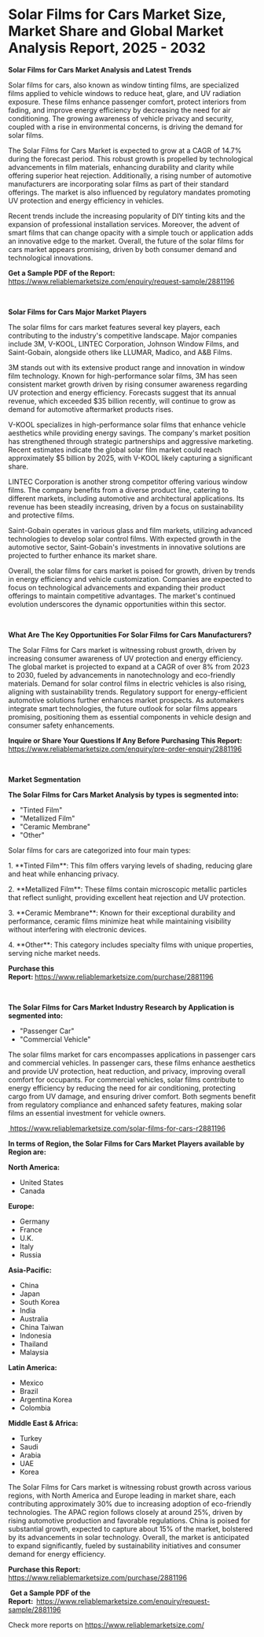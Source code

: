 <p><h1>Solar Films for Cars Market Size, Market Share and Global Market Analysis Report, 2025 - 2032</h1></p><p><strong>Solar Films for Cars Market Analysis and Latest Trends</strong></p>
<p><p>Solar films for cars, also known as window tinting films, are specialized films applied to vehicle windows to reduce heat, glare, and UV radiation exposure. These films enhance passenger comfort, protect interiors from fading, and improve energy efficiency by decreasing the need for air conditioning. The growing awareness of vehicle privacy and security, coupled with a rise in environmental concerns, is driving the demand for solar films.</p><p>The Solar Films for Cars Market is expected to grow at a CAGR of 14.7% during the forecast period. This robust growth is propelled by technological advancements in film materials, enhancing durability and clarity while offering superior heat rejection. Additionally, a rising number of automotive manufacturers are incorporating solar films as part of their standard offerings. The market is also influenced by regulatory mandates promoting UV protection and energy efficiency in vehicles.</p><p>Recent trends include the increasing popularity of DIY tinting kits and the expansion of professional installation services. Moreover, the advent of smart films that can change opacity with a simple touch or application adds an innovative edge to the market. Overall, the future of the solar films for cars market appears promising, driven by both consumer demand and technological innovations.</p></p>
<p><strong>Get a Sample PDF of the Report:&nbsp;</strong> <a href="https://www.reliablemarketsize.com/enquiry/request-sample/2881196?utm_campaign=3009&utm_medium=2&utm_source=Github&utm_content=ia&utm_term=12032025&utm_id=solar-films-for-cars">https://www.reliablemarketsize.com/enquiry/request-sample/2881196</a></p>
<p>&nbsp;</p>
<p><strong>Solar Films for Cars Major Market Players</strong></p>
<p><p>The solar films for cars market features several key players, each contributing to the industry's competitive landscape. Major companies include 3M, V-KOOL, LINTEC Corporation, Johnson Window Films, and Saint-Gobain, alongside others like LLUMAR, Madico, and A&B Films.</p><p>3M stands out with its extensive product range and innovation in window film technology. Known for high-performance solar films, 3M has seen consistent market growth driven by rising consumer awareness regarding UV protection and energy efficiency. Forecasts suggest that its annual revenue, which exceeded $35 billion recently, will continue to grow as demand for automotive aftermarket products rises.</p><p>V-KOOL specializes in high-performance solar films that enhance vehicle aesthetics while providing energy savings. The company's market position has strengthened through strategic partnerships and aggressive marketing. Recent estimates indicate the global solar film market could reach approximately $5 billion by 2025, with V-KOOL likely capturing a significant share.</p><p>LINTEC Corporation is another strong competitor offering various window films. The company benefits from a diverse product line, catering to different markets, including automotive and architectural applications. Its revenue has been steadily increasing, driven by a focus on sustainability and protective films.</p><p>Saint-Gobain operates in various glass and film markets, utilizing advanced technologies to develop solar control films. With expected growth in the automotive sector, Saint-Gobain's investments in innovative solutions are projected to further enhance its market share.</p><p>Overall, the solar films for cars market is poised for growth, driven by trends in energy efficiency and vehicle customization. Companies are expected to focus on technological advancements and expanding their product offerings to maintain competitive advantages. The market's continued evolution underscores the dynamic opportunities within this sector.</p></p>
<p>&nbsp;</p>
<p><strong>What Are The Key Opportunities For Solar Films for Cars Manufacturers?</strong></p>
<p><p>The Solar Films for Cars market is witnessing robust growth, driven by increasing consumer awareness of UV protection and energy efficiency. The global market is projected to expand at a CAGR of over 8% from 2023 to 2030, fueled by advancements in nanotechnology and eco-friendly materials. Demand for solar control films in electric vehicles is also rising, aligning with sustainability trends. Regulatory support for energy-efficient automotive solutions further enhances market prospects. As automakers integrate smart technologies, the future outlook for solar films appears promising, positioning them as essential components in vehicle design and consumer safety enhancements.</p></p>
<p><strong>Inquire or Share Your Questions If Any Before Purchasing This Report:</strong> <a href="https://www.reliablemarketsize.com/enquiry/pre-order-enquiry/2881196?utm_campaign=3009&utm_medium=2&utm_source=Github&utm_content=ia&utm_term=12032025&utm_id=solar-films-for-cars">https://www.reliablemarketsize.com/enquiry/pre-order-enquiry/2881196</a></p>
<p>&nbsp;</p>
<p><strong>Market Segmentation</strong></p>
<p><strong>The Solar Films for Cars Market Analysis by types is segmented into:</strong></p>
<p><ul><li>"Tinted Film"</li><li>"Metallized Film"</li><li>"Ceramic Membrane"</li><li>"Other"</li></ul></p>
<p><p>Solar films for cars are categorized into four main types: </p><p>1. **Tinted Film**: This film offers varying levels of shading, reducing glare and heat while enhancing privacy. </p><p>2. **Metallized Film**: These films contain microscopic metallic particles that reflect sunlight, providing excellent heat rejection and UV protection. </p><p>3. **Ceramic Membrane**: Known for their exceptional durability and performance, ceramic films minimize heat while maintaining visibility without interfering with electronic devices. </p><p>4. **Other**: This category includes specialty films with unique properties, serving niche market needs.</p></p>
<p><strong>Purchase this Report:&nbsp;</strong><a href="https://www.reliablemarketsize.com/purchase/2881196?utm_campaign=3009&utm_medium=2&utm_source=Github&utm_content=ia&utm_term=12032025&utm_id=solar-films-for-cars">https://www.reliablemarketsize.com/purchase/2881196</a></p>
<p>&nbsp;</p>
<p><strong>The Solar Films for Cars Market Industry Research by Application is segmented into:</strong></p>
<p><ul><li>"Passenger Car"</li><li>"Commercial Vehicle"</li></ul></p>
<p><p>The solar films market for cars encompasses applications in passenger cars and commercial vehicles. In passenger cars, these films enhance aesthetics and provide UV protection, heat reduction, and privacy, improving overall comfort for occupants. For commercial vehicles, solar films contribute to energy efficiency by reducing the need for air conditioning, protecting cargo from UV damage, and ensuring driver comfort. Both segments benefit from regulatory compliance and enhanced safety features, making solar films an essential investment for vehicle owners.</p></p>
<p><a href="https://www.reliablemarketsize.com/solar-films-for-cars-r2881196?utm_campaign=3009&utm_medium=2&utm_source=Github&utm_content=ia&utm_term=12032025&utm_id=solar-films-for-cars">&nbsp;https://www.reliablemarketsize.com/solar-films-for-cars-r2881196</a></p>
<p><strong>In terms of Region, the Solar Films for Cars Market Players available by Region are:</strong></p>
<p>
    <p> <strong> North America: </strong>
        <ul>
            <li>United States</li>
            <li>Canada</li>
        </ul>
        </p> 
    <p> <strong> Europe: </strong>
        <ul>
            <li>Germany</li>
            <li>France</li>
            <li>U.K.</li>
            <li>Italy</li>
            <li>Russia</li>
        </ul>
        </p> 
    <p> <strong> Asia-Pacific: </strong>
        <ul>
            <li>China</li>
            <li>Japan</li>
            <li>South Korea</li>
            <li>India</li>
            <li>Australia</li>
            <li>China Taiwan</li>
            <li>Indonesia</li>
            <li>Thailand</li>
            <li>Malaysia</li>
        </ul>
        </p> 
    <p> <strong> Latin America: </strong>
        <ul>
            <li>Mexico</li>
            <li>Brazil</li>
            <li>Argentina Korea</li>
            <li>Colombia</li>
        </ul>
        </p> 
    <p> <strong> Middle East & Africa: </strong>
        <ul>
            <li>Turkey</li>
            <li>Saudi</li>
            <li>Arabia</li>
            <li>UAE</li>
            <li>Korea</li>
        </ul>
    </p>
    </p>
<p><p>The Solar Films for Cars market is witnessing robust growth across various regions, with North America and Europe leading in market share, each contributing approximately 30% due to increasing adoption of eco-friendly technologies. The APAC region follows closely at around 25%, driven by rising automotive production and favorable regulations. China is poised for substantial growth, expected to capture about 15% of the market, bolstered by its advancements in solar technology. Overall, the market is anticipated to expand significantly, fueled by sustainability initiatives and consumer demand for energy efficiency.</p></p>
<p><strong>Purchase this Report: </strong><a href="https://www.reliablemarketsize.com/purchase/2881196?utm_campaign=3009&utm_medium=2&utm_source=Github&utm_content=ia&utm_term=12032025&utm_id=solar-films-for-cars">https://www.reliablemarketsize.com/purchase/2881196</a></p>
<p>&nbsp;<strong>Get a Sample PDF of the Report:&nbsp;&nbsp;</strong><a href="https://www.reliablemarketsize.com/enquiry/request-sample/2881196?utm_campaign=3009&utm_medium=2&utm_source=Github&utm_content=ia&utm_term=12032025&utm_id=solar-films-for-cars">https://www.reliablemarketsize.com/enquiry/request-sample/2881196</a></p>
<p><strong></strong></p>
<p>Check more reports on <a href="https://www.reliablemarketsize.com/?utm_campaign=3009&utm_medium=2&utm_source=Github&utm_content=ia&utm_term=12032025&utm_id=solar-films-for-cars">https://www.reliablemarketsize.com/</a></p>
